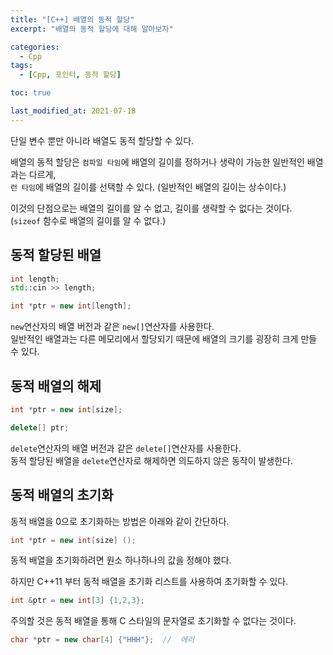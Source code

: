 ```yaml
---
title: "[C++] 배열의 동적 할당"
excerpt: "배열의 동적 할당에 대해 알아보자"

categories:
  - Cpp
tags:
  - [Cpp, 포인터, 동적 할당]

toc: true

last_modified_at: 2021-07-18
---
```


단일 변수 뿐만 아니라 배열도 동적 할당할 수 있다.

배열의 동적 할당은 `컴파일 타임`에 배열의 길이를 정하거나 생략이 가능한 일반적인 배열과는 다르게,   
`런 타임`에 배열의 길이를 선택할 수 있다. (일반적인 배열의 길이는 상수이다.)

이것의 단점으로는 배열의 길이를 알 수 없고, 길이를 생략할 수 없다는 것이다.   
(`sizeof` 함수로 배열의 길이를 알 수 없다.)

## 동적 할당된 배열

```cpp
int length;
std::cin >> length;

int *ptr = new int[length];
```

`new`연산자의 배열 버전과 같은 `new[]`연산자를 사용한다.   
일반적인 배열과는 다른 메모리에서 할당되기 때문에 배열의 크기를 굉장히 크게 만들 수 있다.

## 동적 배열의 해제

```cpp
int *ptr = new int[size];

delete[] ptr;
```

`delete`연산자의 배열 버전과 같은 `delete[]`연산자를 사용한다.   
동적 할당된 배열을 `delete`연산자로 해제하면 의도하지 않은 동작이 발생한다.

## 동적 배열의 초기화

동적 배열을 0으로 초기화하는 방법은 아래와 같이 간단하다.

```cpp
int *ptr = new int[size] ();
```

동적 배열을 초기화하려면 원소 하나하나의 값을 정해야 했다.

하지만 C++11 부터 동적 배열을 초기화 리스트를 사용하여 초기화할 수 있다.

```cpp
int &ptr = new int[3] {1,2,3};
```

주의할 것은 동적 배열을 통해 C 스타일의 문자열로 초기화할 수 없다는 것이다.

```cpp
char *ptr = new char[4] {"HHH"};  //  에러
```